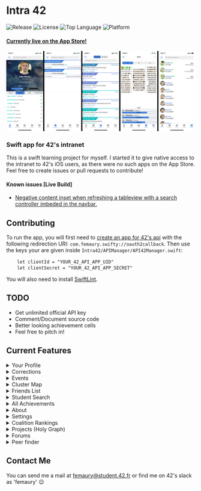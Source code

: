 # Intra 42
![Release](https://img.shields.io/github/release/femaury/Intra_42.svg)
![License](https://img.shields.io/github/license/femaury/Intra_42.svg?color=green)
![Top Language](https://img.shields.io/github/languages/top/femaury/Intra_42.svg)
![Platform](https://img.shields.io/badge/platform-iOS%2011.0%2B-green.svg)

#### [Currently live on the App Store!](https://apps.apple.com/fr/app/intra-42/id1475507162)

<img src="https://github.com/femaury/intra_42/raw/master/Screenshots/intra_42_main_screens_white.jpg"
     title="Intra 42 by Felix Maury" width="800">
     
### Swift app for 42's intranet

This is a swift learning project for myself. I started it to give native access to the intranet to 42's iOS users, as there were no such apps on the App Store.  
Feel free to create issues or pull requests to contribute!  

#### Known issues [Live Build]

- [Negative content inset when refreshing a tableview with a search controller imbeded in the navbar.](https://github.com/femaury/intra_42/issues/3)

## Contributing
To run the app, you will first need to [create an app for 42's api](https://profile.intra.42.fr/oauth/applications/new) with the following redirection URI: `com.femaury.swifty://oauth2callback`. Then use the keys your are given inside `Intra42/APIManager/API42Manager.swift`:
```
    let clientId = "YOUR_42_API_APP_UID"
    let clientSecret = "YOUR_42_API_APP_SECRET"
```
You will also need to install [SwiftLint](https://github.com/realm/SwiftLint).

## TODO
<ul>
  <li>Get unlimited official API key</li>
  <li>Comment/Document source code</li>
  <li>Better looking achievement cells</li>
  <li>Feel free to pitch in!</li>
</ul>

## Current Features
  <details><summary>Your Profile</summary>
    <ul>
      <li>Full Name</li>
      <li>Username</li>
      <li>Campus</li>
      <li>Piscine Year</li>
      <li>Picture</li>
      <li>Location</li>
      <li>Wallets</li>
      <li>Correction Points</li>
      <li>Level</li>
      <li>Cursus</li>
      <li>Graded Projects</li>
      <li>Previous log locations and dates (with duration)</li>
      <li>Achievements</li>
    </ul>
  </details>
  <details><summary>Corrections</summary>
    <ul>
      <li>Your upcoming corrections</li>
      <li>Corrector</li>
      <li>Correctee</li>
    </ul>
  </details>
  <details><summary>Events</summary>
    <ul>
      <li>All Future Events</li>
      <li>Your Events</li>
      <li>Searchable by kind and name</li>
      <li>Possibility to add events to calendar</li>
    </ul>
  </details>
  <details><summary>Cluster Map</summary>
    <ul>
      <li>Zoomable map of Clusters from 11 campuses (a la Stud42)</li>
      <li>Info on how many people per cluster (x/271)</li>
      <li>Info on how many friends per cluster</li>
      <li>All connected user profiles can be shown</li>
    </ul>
  </details>
  <details><summary>Friends List</summary>
    <ul>
      <li>List of all your friends with current locations</li>
      <li>Current campus and login time</li>
    </ul>
  </details>
  <details><summary>Student Search</summary>
    <ul>
      <li>Search students of all campuses by username, first name and last name</li>
      <li>Shows students logins and pictures, with detailed profile on tap</li>
      <li>Possibility to add students to friends list directly from results page</li>
    </ul>
  </details>
  <details><summary>All Achievements</summary>
    <ul>
      <li>Searchable by tier and name</li>
      <li>Your achievements are highlighted</li>
    </ul>
  </details>
  <details><summary>About</summary>
  <ul>
  <li>Little description of the project and myself</li>
  <li>Links for third party libraries used</li>
  </ul>
  </details>
  <details><summary>Settings</summary>
  <ul>
  <li>Possibility to change app icon</li>
  <li>Possibility to change primary color</li>
  </ul>
  </details>
  <details><summary>Coalition Rankings</summary>
  <ul>
  <li>All coalitions ranked by score</li>
  </ul>
  </details>
  <details><summary>Projects (Holy Graph)</summary>
  <ul>
  <li>Holy Graph with clickable projects.</li>
  <li>List of user cursus to display</li>
  </ul>
  </details>
  <details><summary>Forums</summary>
  <ul>
  <li>Link to Stackoverflow 42 forums</li>
  </ul>
  </details>
  <details><summary>Peer finder</summary>
  <ul>
  <li>Search refined by campus, cursus, project and user status</li>
  <li>Lists are searchable</li>
  <li>Shows online users first, and always ordered by project grade</li>
  </ul>
  </details>
  
  ## Contact Me
  
 You can send me a mail at femaury@student.42.fr or find me on 42's slack as 'femaury' 😉
